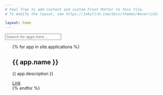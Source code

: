 ```yaml
---
# Feel free to add content and custom Front Matter to this file.
# To modify the layout, see https://jekyllrb.com/docs/themes/#overriding-theme-defaults

layout: home
---
```

<div class="center-div">
    <form class="center-form">
        <input type="text" placeholder="Search for apps here...">
    </form>
</div>
 
<section class="tiles">
    <ul style="list-style: none;">
        {% for app in site.applications %} 
            <li> 
                <h1>{{ app.name }}</h1>
                <p>{{ app.description }}</p>
                <a href="{{ app.url }}">Link</a>
            </li> 
        {% endfor %} 
    </ul>
</section>
